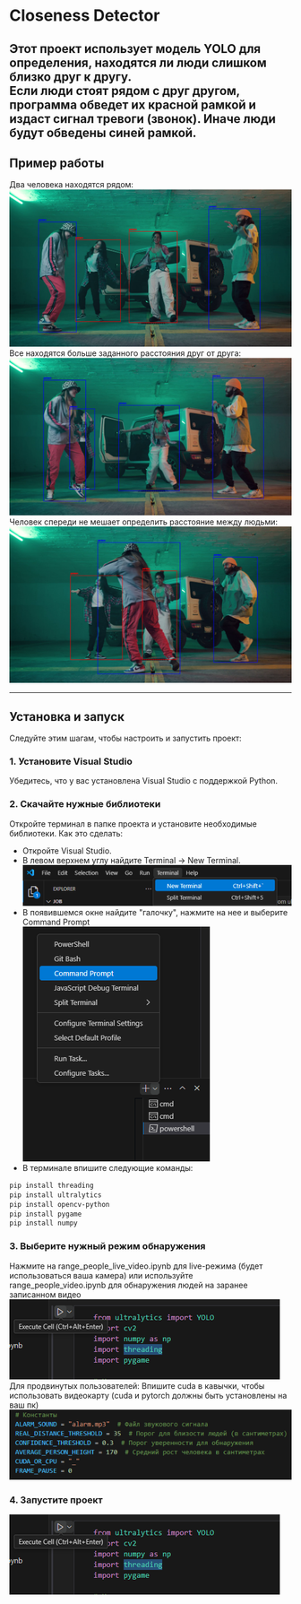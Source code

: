 # Closeness Detector

Этот проект использует модель YOLO для определения, находятся ли люди слишком близко друг к другу. <br />
Если люди стоят рядом с друг другом, программа обведет их красной рамкой и издаст сигнал тревоги (звонок). Иначе люди будут обведены синей рамкой.
---

## Пример работы

Два человека находятся рядом:
![Пример работы 1](images/example1.png)
Все находятся больше заданного расстояния друг от друга:
![Пример работы 2](images/example2.png)
Человек спереди не мешает определить расстояние между людьми:
![Пример работы 2](images/example3.png)

---

## Установка и запуск

Следуйте этим шагам, чтобы настроить и запустить проект:

### 1. Установите Visual Studio
Убедитесь, что у вас установлена Visual Studio с поддержкой Python.

### 2. Скачайте нужные библиотеки
Откройте терминал в папке проекта и установите необходимые библиотеки. Как это сделать:
- Откройте Visual Studio.
- В левом верхнем углу найдите Terminal -> New Terminal.
![Открытие терминала](images/image1.png)
- В появившемся окне найдите "галочку", нажмите на нее и выберите Command Prompt  
![Открытие терминала](images/image2.png)
- В терминале впишите следующие команды:
```bash
pip install threading
pip install ultralytics
pip install opencv-python
pip install pygame
pip install numpy
```
### 3. Выберите нужный режим обнаружения
Нажмите на range_people_live_video.ipynb для live-режима (будет использоваться ваша камера) или используйте range_people_video.ipynb для обнаружения людей на заранее записанном видео
![Выбор режима](images/image3.png)
Для продвинутых пользователей:
Впишите cuda в кавычки, чтобы использовать видеокарту (cuda и pytorch должны быть установлены на ваш пк)
![Выбор режима](images/cuda_or_cpu.png)

### 4. Запустите проект
![Запуск проекта](images/image3.png)
